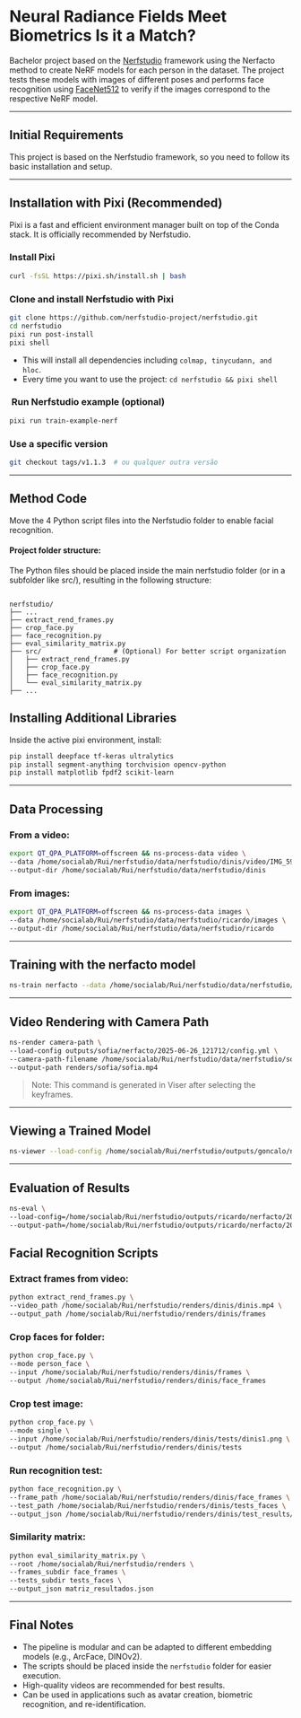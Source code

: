 # Neural Radiance Fields Meet Biometrics Is it a Match?
Bachelor project based on the [Nerfstudio](https://github.com/nerfstudio-project/nerfstudio) framework using the Nerfacto method to create NeRF models for each person in the dataset. The project tests these models with images of different poses and performs face recognition using [FaceNet512](https://github.com/davidsandberg/facenet) to verify if the images correspond to the respective NeRF model.

---


## Initial Requirements

This project is based on the Nerfstudio framework, so you need to follow its basic installation and setup.

---

## Installation with Pixi (Recommended)

Pixi is a fast and efficient environment manager built on top of the Conda stack. It is officially recommended by Nerfstudio.

### Install Pixi

```bash
curl -fsSL https://pixi.sh/install.sh | bash
```

### Clone and install Nerfstudio with Pixi

```bash
git clone https://github.com/nerfstudio-project/nerfstudio.git
cd nerfstudio
pixi run post-install
pixi shell
```

- This will install all dependencies including `colmap, tinycudann, and hloc`.
- Every time you want to use the project: `cd nerfstudio && pixi shell`

###  Run Nerfstudio example (optional)

```bash
pixi run train-example-nerf
```

### Use a specific version

```bash
git checkout tags/v1.1.3  # ou qualquer outra versão
```

---

## Method Code

Move the 4 Python script files into the Nerfstudio folder to enable facial recognition.

#### Project folder structure:
The Python files should be placed inside the main nerfstudio folder (or in a subfolder like src/), resulting in the following structure:
```

nerfstudio/
├── ...
├── extract_rend_frames.py
├── crop_face.py
├── face_recognition.py
├── eval_similarity_matrix.py
├── src/                  # (Optional) For better script organization
│   ├── extract_rend_frames.py
│   ├── crop_face.py
│   ├── face_recognition.py
│   └── eval_similarity_matrix.py
├── ...

```

## Installing Additional Libraries

Inside the active pixi environment, install:

```bash
pip install deepface tf-keras ultralytics
pip install segment-anything torchvision opencv-python
pip install matplotlib fpdf2 scikit-learn
```

---

## Data Processing

### From a video:

```bash
export QT_QPA_PLATFORM=offscreen && ns-process-data video \
--data /home/socialab/Rui/nerfstudio/data/nerfstudio/dinis/video/IMG_5956.MOV \
--output-dir /home/socialab/Rui/nerfstudio/data/nerfstudio/dinis
```

### From images:

```bash
export QT_QPA_PLATFORM=offscreen && ns-process-data images \
--data /home/socialab/Rui/nerfstudio/data/nerfstudio/ricardo/images \
--output-dir /home/socialab/Rui/nerfstudio/data/nerfstudio/ricardo
```

---

## Training with the nerfacto model

```bash
ns-train nerfacto --data /home/socialab/Rui/nerfstudio/data/nerfstudio/ricardo
```

---

## Video Rendering with Camera Path

```bash
ns-render camera-path \
--load-config outputs/sofia/nerfacto/2025-06-26_121712/config.yml \
--camera-path-filename /home/socialab/Rui/nerfstudio/data/nerfstudio/sofia/camera_paths/sofia.json \
--output-path renders/sofia/sofia.mp4
```

> Note: This command is generated in Viser after selecting the keyframes.

---

## Viewing a Trained Model

```bash
ns-viewer --load-config /home/socialab/Rui/nerfstudio/outputs/goncalo/nerfacto/2025-06-25_180938/config.yml
```

---

## Evaluation of Results

```bash
ns-eval \
--load-config=/home/socialab/Rui/nerfstudio/outputs/ricardo/nerfacto/2025-06-26_143818/config.yml \
--output-path=/home/socialab/Rui/nerfstudio/outputs/ricardo/nerfacto/2025-06-26_143818/output.json
```

## Facial Recognition Scripts

### Extract frames from video:

```bash
python extract_rend_frames.py \
--video_path /home/socialab/Rui/nerfstudio/renders/dinis/dinis.mp4 \
--output_path /home/socialab/Rui/nerfstudio/renders/dinis/frames
```

### Crop faces for folder:

```bash
python crop_face.py \
--mode person_face \
--input /home/socialab/Rui/nerfstudio/renders/dinis/frames \
--output /home/socialab/Rui/nerfstudio/renders/dinis/face_frames
```

### Crop test image:

```bash
python crop_face.py \
--mode single \
--input /home/socialab/Rui/nerfstudio/renders/dinis/tests/dinis1.png \
--output /home/socialab/Rui/nerfstudio/renders/dinis/tests
```

### Run recognition test:

```bash
python face_recognition.py \
--frame_path /home/socialab/Rui/nerfstudio/renders/dinis/face_frames \
--test_path /home/socialab/Rui/nerfstudio/renders/dinis/tests_faces \
--output_json /home/socialab/Rui/nerfstudio/renders/dinis/test_results/sim_cos.json
```

### Similarity matrix:

```bash
python eval_similarity_matrix.py \
--root /home/socialab/Rui/nerfstudio/renders \
--frames_subdir face_frames \
--tests_subdir tests_faces \
--output_json matriz_resultados.json
```

---

## Final Notes

- The pipeline is modular and can be adapted to different embedding models (e.g., ArcFace, DINOv2).
- The scripts should be placed inside the `nerfstudio` folder for easier execution.
- High-quality videos are recommended for best results.
- Can be used in applications such as avatar creation, biometric recognition, and re-identification.


